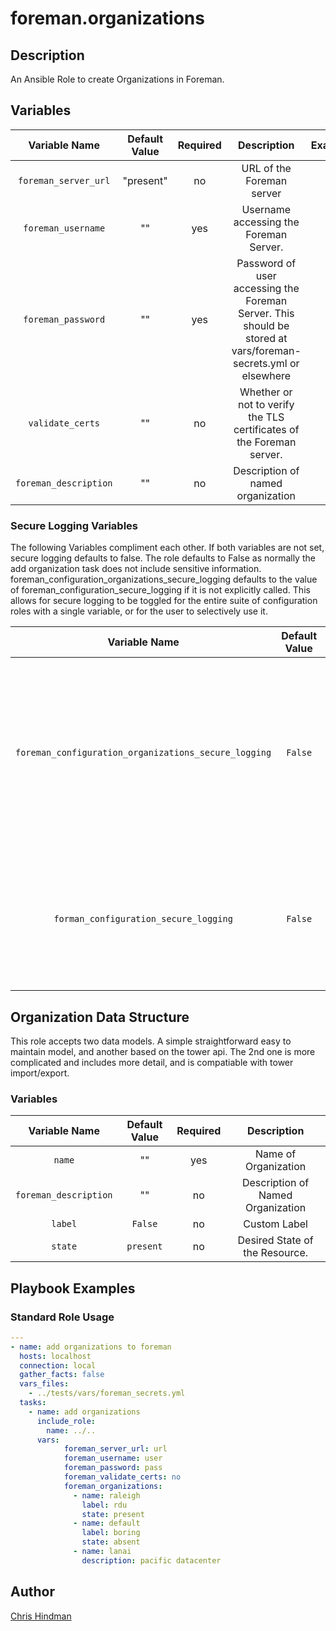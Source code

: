 # foreman.organizations

## Description
An Ansible Role to create Organizations in Foreman.

## Variables
|Variable Name|Default Value|Required|Description|Example|
|:---:|:---:|:---:|:---:|:---:|
|`foreman_server_url`|"present"|no|URL of the Foreman server
|`foreman_username`|""|yes|Username accessing the Foreman Server.||
|`foreman_password`|""|yes|Password of user accessing the Foreman Server.  This should be stored at vars/foreman-secrets.yml or elsewhere 
|`validate_certs` |""|no|Whether or not to verify the TLS certificates of the Foreman server.
|`foreman_description` |""|no|Description of named organization

### Secure Logging Variables
The following Variables compliment each other.
If both variables are not set, secure logging defaults to false.
The role defaults to False as normally the add organization task does not include sensitive information.
foreman_configuration_organizations_secure_logging defaults to the value of foreman_configuration_secure_logging if it is not explicitly called. This allows for secure logging to be toggled for the entire suite of configuration roles with a single variable, or for the user to selectively use it.

|Variable Name|Default Value|Required|Description|
|:---:|:---:|:---:|:---:|
|`foreman_configuration_organizations_secure_logging`|`False`|no|Whether or not to include the sensitive Organization role tasks in the log.  Set this value to `True` if you will be providing your sensitive values from elsewhere.|
|`forman_configuration_secure_logging`|`False`|no|This variable enables secure logging as well, but is shared across multiple roles, see above.|

## Organization Data Structure
This role accepts two data models. A simple straightforward easy to maintain model, and another based on the tower api. The 2nd one is more complicated and includes more detail, and is compatiable with tower import/export.

### Variables
|Variable Name|Default Value|Required|Description|
|:---:|:---:|:---:|:---:|
|`name`|""|yes|Name of Organization|
|`foreman_description` |""|no|Description of Named Organization|
|`label`|`False`|no|Custom Label|
|`state`|`present`|no|Desired State of the Resource.|

## Playbook Examples
### Standard Role Usage
```yaml
--- 
- name: add organizations to foreman
  hosts: localhost
  connection: local
  gather_facts: false
  vars_files: 
    - ../tests/vars/foreman_secrets.yml
  tasks:
    - name: add organizations
      include_role: 
        name: ../..
      vars: 
            foreman_server_url: url
            foreman_username: user
            foreman_password: pass
            foreman_validate_certs: no
            foreman_organizations: 
              - name: raleigh
                label: rdu
                state: present
              - name: default
                label: boring
                state: absent
              - name: lanai 
                description: pacific datacenter 
```
## Author
[Chris Hindman](https://github.com/hindman-redhat)